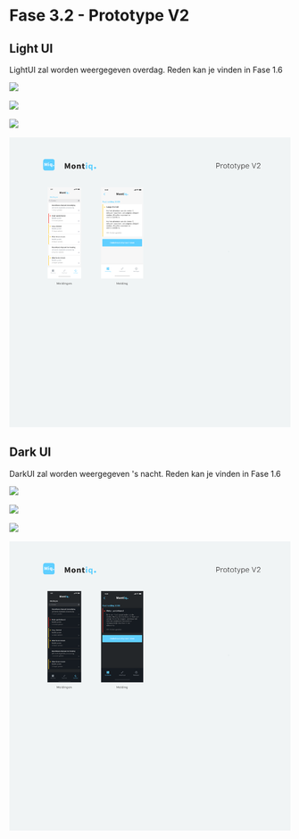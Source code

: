 # Fase 3.2 - Prototype V2

## Light UI

LightUI zal worden weergegeven overdag. Reden kan je vinden in Fase 1.6

![](../.gitbook/assets/v2-1.png)

![](../.gitbook/assets/v2-2.png)

![](../.gitbook/assets/v2-3.png)

![](../.gitbook/assets/v2-4.png)

## Dark UI

DarkUI zal worden weergegeven 's nacht. Reden kan je vinden in Fase 1.6

![](../.gitbook/assets/v2-1-copy.png)

![](../.gitbook/assets/v2-2-copy.png)

![](../.gitbook/assets/v2-3-copy.png)

![](../.gitbook/assets/v2-4-copy.png)

